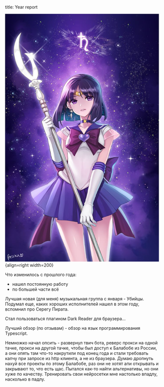 title: Year report

![](/blog/static/img/4b70c19ef2ce3678075d8a775d72564b.jpg){align=right width=200}

Что изменилось с прошлого года:
- нашел постоянную работу
- по большей части всё

Лучшая новая (для меня) музыкальная группа с января - Убийцы.
Подумал еще, каких хороших исполнителей нашел в этом году, вспомнил про Серегу Пирата.

Стал пользоваться плагином Dark Reader для браузера...

Лучший обзор (по отзывам) - обзор на язык программирования Typescript.

Немножко начал опсить - развернул твич бота, реверс прокси на одной тачке, прокси на другой тачке, чтобы был доступ к
Балабобе из России, а они опять там что-то накрутили под конец года и стали требовать капчу при запросе из http клиента,
а не из браузера. Думаю дропнуть нахуй все проекты по этому Балабобе, раз они не хотят апи открывать и закрывают то, что
есть щас. Пытался как-то найти альтернативы, но они хуже по качеству. Тренировать свои нейросетки мне настолько впадлу,
насколько в падлу.

